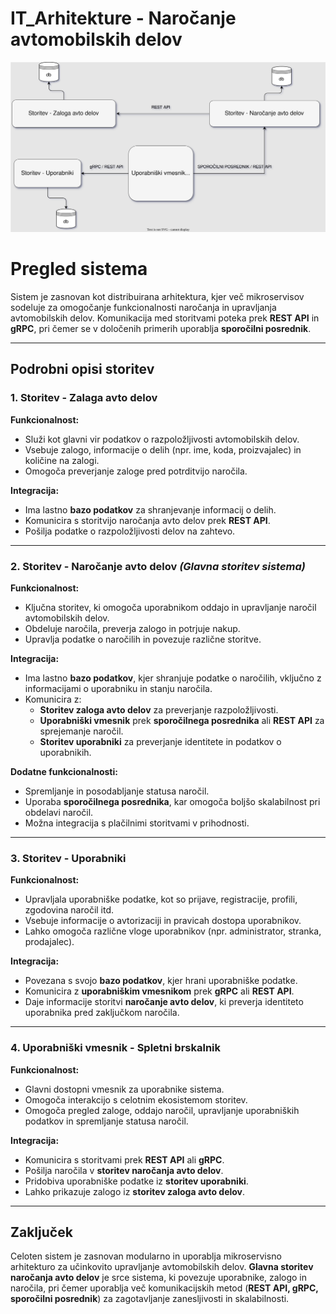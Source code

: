 # IT_Arhitekture - Naročanje avtomobilskih delov
<img src="slika.svg">

# **Pregled sistema**

Sistem je zasnovan kot distribuirana arhitektura, kjer več mikroservisov sodeluje za omogočanje funkcionalnosti naročanja in upravljanja avtomobilskih delov. Komunikacija med storitvami poteka prek **REST API** in **gRPC**, pri čemer se v določenih primerih uporablja **sporočilni posrednik**.

---

## **Podrobni opisi storitev**

### **1. Storitev - Zalaga avto delov**  
**Funkcionalnost:**  
- Služi kot glavni vir podatkov o razpoložljivosti avtomobilskih delov.  
- Vsebuje zalogo, informacije o delih (npr. ime, koda, proizvajalec) in količine na zalogi.  
- Omogoča preverjanje zaloge pred potrditvijo naročila.  

**Integracija:**  
- Ima lastno **bazo podatkov** za shranjevanje informacij o delih.  
- Komunicira s storitvijo naročanja avto delov prek **REST API**.  
- Pošilja podatke o razpoložljivosti delov na zahtevo.  

---

### **2. Storitev - Naročanje avto delov** *(Glavna storitev sistema)*  
**Funkcionalnost:**  
- Ključna storitev, ki omogoča uporabnikom oddajo in upravljanje naročil avtomobilskih delov.  
- Obdeluje naročila, preverja zalogo in potrjuje nakup.  
- Upravlja podatke o naročilih in povezuje različne storitve.  

**Integracija:**  
- Ima lastno **bazo podatkov**, kjer shranjuje podatke o naročilih, vključno z informacijami o uporabniku in stanju naročila.  
- Komunicira z:  
  - **Storitev zaloga avto delov** za preverjanje razpoložljivosti.  
  - **Uporabniški vmesnik** prek **sporočilnega posrednika** ali **REST API** za sprejemanje naročil.  
  - **Storitev uporabniki** za preverjanje identitete in podatkov o uporabnikih.  

**Dodatne funkcionalnosti:**  
- Spremljanje in posodabljanje statusa naročil.  
- Uporaba **sporočilnega posrednika**, kar omogoča boljšo skalabilnost pri obdelavi naročil.  
- Možna integracija s plačilnimi storitvami v prihodnosti.  

---

### **3. Storitev - Uporabniki**  
**Funkcionalnost:**  
- Upravljala uporabniške podatke, kot so prijave, registracije, profili, zgodovina naročil itd.  
- Vsebuje informacije o avtorizaciji in pravicah dostopa uporabnikov.  
- Lahko omogoča različne vloge uporabnikov (npr. administrator, stranka, prodajalec).  

**Integracija:**  
- Povezana s svojo **bazo podatkov**, kjer hrani uporabniške podatke.  
- Komunicira z **uporabniškim vmesnikom** prek **gRPC** ali **REST API**.  
- Daje informacije storitvi **naročanje avto delov**, ki preverja identiteto uporabnika pred zaključkom naročila.  

---

### **4. Uporabniški vmesnik - Spletni brskalnik**  
**Funkcionalnost:**  
- Glavni dostopni vmesnik za uporabnike sistema.  
- Omogoča interakcijo s celotnim ekosistemom storitev.  
- Omogoča pregled zaloge, oddajo naročil, upravljanje uporabniških podatkov in spremljanje statusa naročil.  

**Integracija:**  
- Komunicira s storitvami prek **REST API** ali **gRPC**.  
- Pošilja naročila v **storitev naročanja avto delov**.  
- Pridobiva uporabniške podatke iz **storitev uporabniki**.  
- Lahko prikazuje zalogo iz **storitev zaloga avto delov**.  

---

## **Zaključek**  
Celoten sistem je zasnovan modularno in uporablja mikroservisno arhitekturo za učinkovito upravljanje avtomobilskih delov. **Glavna storitev naročanja avto delov** je srce sistema, ki povezuje uporabnike, zalogo in naročila, pri čemer uporablja več komunikacijskih metod (**REST API, gRPC, sporočilni posrednik**) za zagotavljanje zanesljivosti in skalabilnosti.

